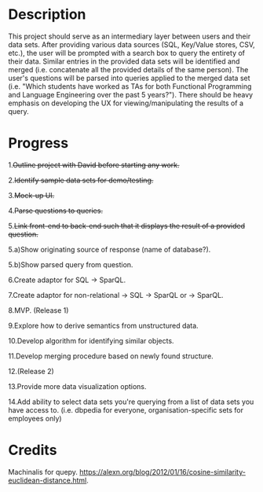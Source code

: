 # Description

This project should serve as an intermediary layer between users and their data sets.
After providing various data sources (SQL, Key/Value stores, CSV, etc.), the user will be prompted with a search box to query the entirety of their data. Similar entries in the provided data sets will be identified and merged (i.e. concatenate all the provided details of the same person). The user's questions will be parsed into queries applied to the merged data set (i.e. "Which students have worked as TAs for both Functional Programming and Language Engineering over the past 5 years?"). There should be heavy emphasis on developing the UX for viewing/manipulating the results of a query.

# Progress

1.~~Outline project with David before starting any work.~~

2.~~Identify sample data sets for demo/testing.~~

3.~~Mock-up UI.~~

4.~~Parse questions to queries.~~

5.~~Link front-end to back-end such that it displays the result of a provided question.~~

  5.a)Show originating source of response (name of database?).
  
  5.b)Show parsed query from question.

6.Create adaptor for SQL -> SparQL.

7.Create adaptor for non-relational -> SQL -> SparQL or -> SparQL.

8.MVP. (Release 1)

9.Explore how to derive semantics from unstructured data.

10.Develop algorithm for identifying similar objects.

11.Develop merging procedure based on newly found structure.

12.(Release 2)

13.Provide more data visualization options.

14.Add ability to select data sets you're querying from a list of data sets you have access to. (i.e. dbpedia for everyone, organisation-specific sets for employees only)




# Credits

Machinalis for quepy.
https://alexn.org/blog/2012/01/16/cosine-similarity-euclidean-distance.html.
